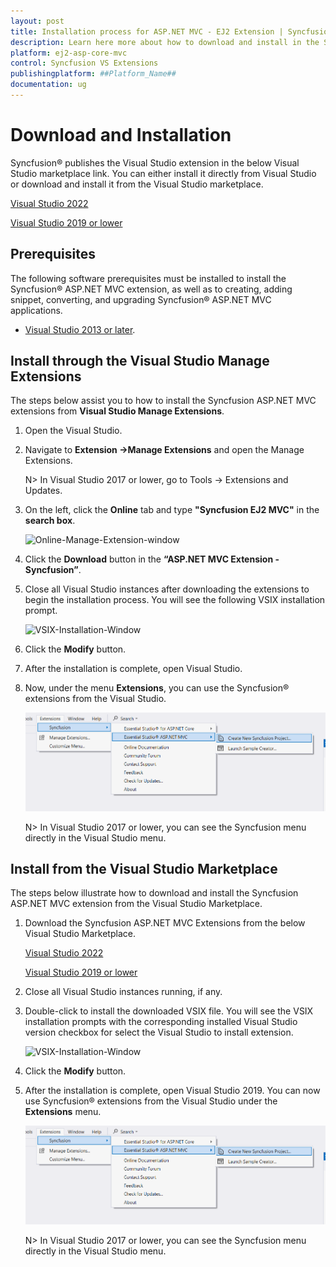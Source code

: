 ```yaml
---
layout: post
title: Installation process for ASP.NET MVC - EJ2 Extension | Syncfusion
description: Learn here more about how to download and install in the Syncfusion ASP.NET MVC Extension for Visual Studio and much more.
platform: ej2-asp-core-mvc
control: Syncfusion VS Extensions
publishingplatform: ##Platform_Name##
documentation: ug
---
```


# Download and Installation

Syncfusion® publishes the Visual Studio extension in the below Visual Studio marketplace link. You can either install it directly from Visual Studio or download and install it from the Visual Studio marketplace.

[Visual Studio 2022](https://marketplace.visualstudio.com/items?itemName=SyncfusionInc.ASPNETMVCVSExtensions)

[Visual Studio 2019 or lower](https://marketplace.visualstudio.com/items?itemName=SyncfusionInc.ASPNETMVCExtensions)

## Prerequisites

The following software prerequisites must be installed to install the Syncfusion® ASP.NET MVC extension, as well as to creating, adding snippet, converting, and upgrading Syncfusion® ASP.NET MVC applications.

* [Visual Studio 2013 or later](https://visualstudio.microsoft.com/downloads).

## Install through the Visual Studio Manage Extensions

The steps below assist you to how to install the Syncfusion ASP.NET MVC extensions from **Visual Studio Manage Extensions**.

1. Open the Visual Studio.

2. Navigate to **Extension ->Manage Extensions** and open the Manage Extensions.

    N> In Visual Studio 2017 or lower, go to Tools -> Extensions and Updates.

3. On the left, click the **Online** tab and type **"Syncfusion EJ2 MVC"** in the **search box**.

    ![Online-Manage-Extension-window](images/OnlineExtension.png)

4. Click the **Download** button in the **“ASP.NET MVC Extension - Syncfusion”**.

5. Close all Visual Studio instances after downloading the extensions to begin the installation process. You will see the following VSIX installation prompt.

    ![VSIX-Installation-Window](images/InstallUpdatedVersion.png)

6. Click the **Modify** button.

7. After the installation is complete, open Visual Studio.

8. Now, under the menu **Extensions**, you can use the Syncfusion® extensions from the Visual Studio.

    ![SyncfusionMenu](images/SyncfusionMenu.png)

    N> In Visual Studio 2017 or lower, you can see the Syncfusion menu directly in the Visual Studio menu.

## Install from the Visual Studio Marketplace

The steps below illustrate how to download and install the Syncfusion ASP.NET MVC extension from the Visual Studio Marketplace.

1. Download the Syncfusion ASP.NET MVC Extensions from the below Visual Studio Marketplace.

    [Visual Studio 2022](https://marketplace.visualstudio.com/items?itemName=SyncfusionInc.ASPNETMVCVSExtensions)

    [Visual Studio 2019 or lower](https://marketplace.visualstudio.com/items?itemName=SyncfusionInc.ASPNETMVCExtensions)

2. Close all Visual Studio instances running, if any.

3. Double-click to install the downloaded VSIX file. You will see the VSIX installation prompts with the corresponding installed Visual Studio version checkbox for select the Visual Studio to install extension.

    ![VSIX-Installation-Window](images/InstallVSIX.png)

4. Click the **Modify** button.

5. After the installation is complete, open Visual Studio 2019. You can now use Syncfusion® extensions from the Visual Studio under the **Extensions** menu.

     ![SyncfusionMenu](images/SyncfusionMenu.png)

     N> In Visual Studio 2017 or lower, you can see the Syncfusion menu directly in the Visual Studio menu.